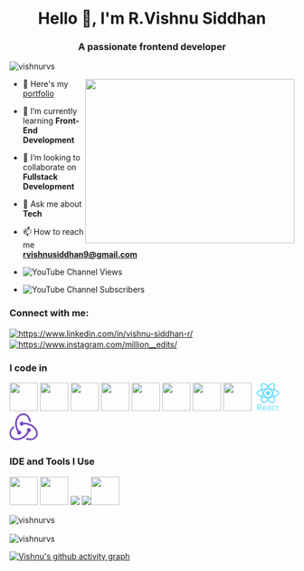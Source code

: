 <h1 align="center">Hello 👋, I'm R.Vishnu Siddhan</h1>
<h3 align="center">A passionate frontend developer</h3>

<p align="left"> <img src="https://komarev.com/ghpvc/?username=vishnurvs&label=Profile%20views&color=0e75b6&style=flat" alt="vishnurvs" /> </p>

<img align="right" width="370" height="290" src="https://assets.zyrosite.com/Aq20eV79zLfpXV6b/bb375cdd655184ca2715ac5059e73651-YX4ZEeZEvbhrMMZa.gif">

- 🔭 Here's my [portfolio](https://vishnusiddhan-portfolio.vercel.app/)
- 🌱 I’m currently learning **Front-End Development**

- 👯 I’m looking to collaborate on **Fullstack Development**

- 💬 Ask me about **Tech**

- 📫 How to reach me **rvishnusiddhan9@gmail.com**

- ![YouTube Channel Views](https://img.shields.io/youtube/channel/views/UCF2l3B_xHsAW3XB1fGBdBzA)
- ![YouTube Channel Subscribers](https://img.shields.io/youtube/channel/subscribers/UCF2l3B_xHsAW3XB1fGBdBzA)

<h3 align="left">Connect with me:</h3>
<p align="left">
<a href="https://linkedin.com/in/https://www.linkedin.com/in/vishnu-siddhan-r/" target="blank"><img align="center" src="https://raw.githubusercontent.com/rahuldkjain/github-profile-readme-generator/master/src/images/icons/Social/linked-in-alt.svg" alt="https://www.linkedin.com/in/vishnu-siddhan-r/" height="30" width="40" /></a>
<a href="https://instagram.com/https://www.instagram.com/million__edits/" target="blank"><img align="center" src="https://raw.githubusercontent.com/rahuldkjain/github-profile-readme-generator/master/src/images/icons/Social/instagram.svg" alt="https://www.instagram.com/million__edits/" height="30" width="40" /></a>
</p>


### I code in
<img height="50" width="50" src="https://img.icons8.com/color/48/000000/c-programming.png" />   <img height="50" width="50" src="https://img.icons8.com/color/48/000000/html-5.png" /> <img height="50" width="50" src="https://img.icons8.com/color/48/000000/css3.png" /> <img height="50" width="50" src="https://img.icons8.com/color/48/000000/sass.png"/> <img height="50" width="50" src="https://img.icons8.com/color/48/000000/bootstrap.png" />
<img height="50" width="50" src="https://img.icons8.com/color/48/000000/javascript.png"/> <img height="50" width="50" src="https://img.icons8.com/color/48/000000/mysql-logo.png"/> <img height="50" width="50" src="https://img.icons8.com/color/48/000000/mongodb.png"/> <img src="https://raw.githubusercontent.com/devicons/devicon/master/icons/react/react-original-wordmark.svg" alt="react" height="50" width="50"/> <img src="https://raw.githubusercontent.com/devicons/devicon/master/icons/redux/redux-original.svg" alt="redux" width="50" height="50"/>

### IDE and Tools I Use
<img height="50" width="50" src="https://img.icons8.com/color/48/000000/visual-studio-code-2019.png"/> <img height="50" width="50" src="https://img.icons8.com/color/50/000000/git.png"/>  <img height="50" src="https://img.shields.io/badge/Netlify-00C7B7?style=for-the-badge&logo=netlify&logoColor=white"/> <img height="50" src="https://img.shields.io/badge/Vercel%20-black?style=for-the-badge&logo=vercel%20XD&logoColor=white"/><img height="50" width="50" src="https://upload.wikimedia.org/wikipedia/commons/thumb/5/5e/Vercel_logo_black.svg/2560px-Vercel_logo_black.svg.png"/>



<p><img align="center" src="https://github-readme-stats.vercel.app/api/top-langs?username=vishnurvs&show_icons=true&locale=en&layout=compact" alt="vishnurvs" /></p>


<p><img align="center" src="https://github-readme-streak-stats.herokuapp.com/?user=vishnurvs&" alt="vishnurvs" /></p>


[![Vishnu's github activity graph](https://github-readme-activity-graph.vercel.app/graph?username=vishnurvs&bg_color=000000&color=ffffff&line=51f565&point=ffffff&area=true&hide_border=true)](https://github.com/ashutosh00710/github-readme-activity-graph)
